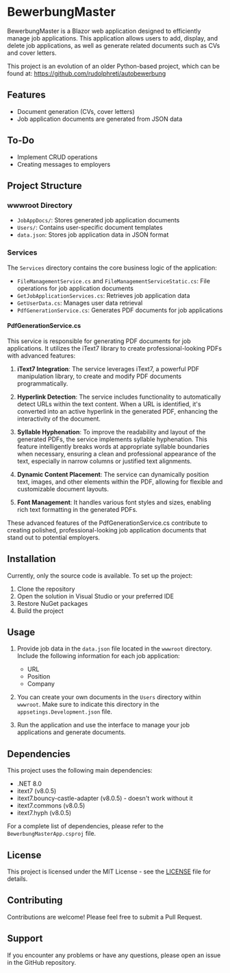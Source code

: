# BewerbungMaster

BewerbungMaster is a Blazor web application designed to efficiently manage job applications. This application allows users to add, display, and delete job applications, as well as generate related documents such as CVs and cover letters.

This project is an evolution of an older Python-based project, which can be found at: https://github.com/rudolphreti/autobewerbung

## Features
- Document generation (CVs, cover letters)
- Job application documents are generated from JSON data

## To-Do
- Implement CRUD operations
- Creating messages to employers

## Project Structure
### wwwroot Directory
- `JobAppDocs/`: Stores generated job application documents
- `Users/`: Contains user-specific document templates
- `data.json`: Stores job application data in JSON format

### Services
The `Services` directory contains the core business logic of the application:
- `FileManagementService.cs` and `FileManagementServiceStatic.cs`: File operations for job application documents
- `GetJobApplicationServices.cs`: Retrieves job application data
- `GetUserData.cs`: Manages user data retrieval
- `PdfGenerationService.cs`: Generates PDF documents for job applications

#### PdfGenerationService.cs
This service is responsible for generating PDF documents for job applications. It utilizes the iText7 library to create professional-looking PDFs with advanced features:

1. **iText7 Integration**: The service leverages iText7, a powerful PDF manipulation library, to create and modify PDF documents programmatically.

2. **Hyperlink Detection**: The service includes functionality to automatically detect URLs within the text content. When a URL is identified, it's converted into an active hyperlink in the generated PDF, enhancing the interactivity of the document.

3. **Syllable Hyphenation**: To improve the readability and layout of the generated PDFs, the service implements syllable hyphenation. This feature intelligently breaks words at appropriate syllable boundaries when necessary, ensuring a clean and professional appearance of the text, especially in narrow columns or justified text alignments.

4. **Dynamic Content Placement**: The service can dynamically position text, images, and other elements within the PDF, allowing for flexible and customizable document layouts.

5. **Font Management**: It handles various font styles and sizes, enabling rich text formatting in the generated PDFs.

These advanced features of the PdfGenerationService.cs contribute to creating polished, professional-looking job application documents that stand out to potential employers.

## Installation

Currently, only the source code is available. To set up the project:

1. Clone the repository
2. Open the solution in Visual Studio or your preferred IDE
3. Restore NuGet packages
4. Build the project

## Usage

1. Provide job data in the `data.json` file located in the `wwwroot` directory. Include the following information for each job application:
   - URL
   - Position
   - Company

2. You can create your own documents in the `Users` directory within `wwwroot`. Make sure to indicate this directory in the `appsetings.Development.json` file.

3. Run the application and use the interface to manage your job applications and generate documents.

## Dependencies

This project uses the following main dependencies:

- .NET 8.0
- itext7 (v8.0.5)
- itext7.bouncy-castle-adapter (v8.0.5) - doesn't work without it
- itext7.commons (v8.0.5)
- itext7.hyph (v8.0.5)

For a complete list of dependencies, please refer to the `BewerbungMasterApp.csproj` file.

## License

This project is licensed under the MIT License - see the [LICENSE](LICENSE) file for details.

## Contributing

Contributions are welcome! Please feel free to submit a Pull Request.

## Support

If you encounter any problems or have any questions, please open an issue in the GitHub repository.
